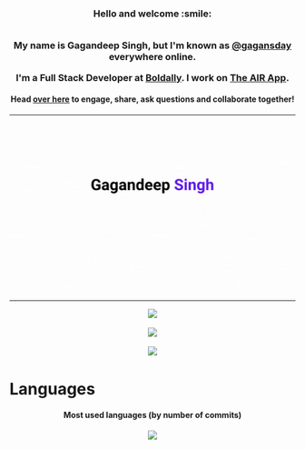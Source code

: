 [twitter]: https://twitter.com/gagansday


<!-- I created [Package Name](https://github.com/gagansday/somepackage), the open source project. -->

<!-- - [![Visitors](https://visitor-badge.glitch.me/badge?page_id=gagansday.visitor-badge)](https://github.com/gagansday) -->

<!-- <img width="0em" src="https://visitor-badge.glitch.me/badge?page_id=gagansday.visitor-badge" /> -->
<h3 align="center">
  Hello and welcome :smile:
  <br>
  <br>
  
  My name is Gagandeep Singh, but I'm known as [@gagansday][twitter] everywhere online.

  I'm a Full Stack Developer at [Boldally](https://boldally.com). I work on [The AIR App](https://theairapp.com).
</h3>

<h4 align="center">
	Head <a href="https://github.com/gagansday/gagansday/discussions/1">over here</a> to engage, share, ask questions and collaborate together!
</h4>
<hr>

![Gagandeep Singh](header.gif)

<hr>


<p align="center">
	<img width="450em" src="https://github-readme-stats.vercel.app/api?username=gagansday&show_icons=true&include_all_commits=true&count_private=true&hide_border=true&theme=dark" />
</p>

<p align="center">
	<img width="450em" src="https://github-readme-streak-stats.herokuapp.com/?user=gagansday&include_all_commits=true&hide_border=true&theme=dark"/>
</p>

<p align="center">
	<img width="450em" src="https://github-readme-stats.vercel.app/api/top-langs/?username=gagansday&layout=compact&custom_title=Most used languages&langs_count=10&include_all_commits=true&hide_progress=true&hide_border=true&theme=dark&hide=">
</p>

# Languages

<h4 align="center">Most used languages (by number of commits)</h4>
<p align="center">
	<a href="https://profile.codersrank.io/user/gagansday#Tech%20Skills">
		<img width="900em" src="https://cr-skills-chart-widget.azurewebsites.net/api/api?username=gagansday&padding=15&labels=true&legend=true&tooltip=true&max-labels=36&branding=false">
	</a>
</p>

<!--- <h4 align="center">Most used languages by Lines of Code (in the last year only)</h4>
<p align="center">
	<img width="450em" src="https://api.githubtrends.io/user/svg/gagansday/langs?time_range=one_year&loc_metric=changed&theme=dark">
</p> -->

<!-- <h4 align="center">Views of all repositories (updated daily)</h4>
<p align="center">
	<a href="https://github.com/gagansday/my_github_profile_views_counter">
		<img width="135em" src="https://github.com/gagansday/my_github_profile_views_counter/blob/master/svg/profile/badge.svg">
	</a>
</p>



# Contributions

<h4 align="center">Isometric view of contributions in the last year. Languages pie is based on recent commits</h4>
<p align="center">
	<a href="./profile-3d-contrib/profile-night-green.svg">
		<img width="900em" src="./profile-3d-contrib/profile-night-green.svg">
	</a>
</p>

# Projects

## Full-stack

<p align="center">
	<a href="https://github.com/gagansday/Trendr_App">
		<img width="450em" src="https://github-readme-stats.vercel.app/api/pin/?username=gagansday&repo=Trendr_App&hide_border=true&theme=dark">
	</a>
</p>

<p align="center">
	<a href="https://github.com/gagansday/Masters_Thesis">
		<img width="450em" src="https://github-readme-stats.vercel.app/api/pin/?username=gagansday&repo=Masters_Thesis&hide_border=true&theme=dark">
	</a>
</p>

<p align="center">
	<a href="https://github.com/gagansday/Personal_Blog">
		<img width="450em" src="https://github-readme-stats.vercel.app/api/pin/?username=gagansday&repo=Personal_Blog&hide_border=true&theme=dark">
	</a>
</p>

## Back-end

<p align="center">
	<a href="https://github.com/gagansday/a_cool_blog">
		<img width="450em" src="https://github-readme-stats.vercel.app/api/pin/?username=gagansday&repo=a_cool_blog&hide_border=true&theme=dark">
	</a>
</p>

<p align="center">
	<a href="https://github.com/A-Domain-that-Rocks/adomainthat-rocks_backend">
		<img width="450em" src="https://github-readme-stats.vercel.app/api/pin/?username=A-Domain-that-Rocks&repo=adomainthat-rocks_backend&hide_border=true&theme=dark">
	</a>
</p>

## Front-end

<p align="center">
	<a href="https://github.com/gagansday/AngularBlog">
		<img width="450em" src="https://github-readme-stats.vercel.app/api/pin/?username=gagansday&repo=AngularBlog&hide_border=true&theme=dark">
	</a>
</p>

<p align="center">
	<a href="https://github.com/gagansday/EV_Route_Planner">
		<img width="450em" src="https://github-readme-stats.vercel.app/api/pin/?username=gagansday&repo=EV_Route_Planner&hide_border=true&theme=dark">
	</a>
</p>

<p align="center">
	<a href="https://github.com/A-Domain-that-Rocks/adomainthat-rocks_frontend">
		<img width="450em" src="https://github-readme-stats.vercel.app/api/pin/?username=A-Domain-that-Rocks&repo=adomainthat-rocks_frontend&hide_border=true&theme=dark">
	</a>
</p>

<p align="center">
	<a href="https://github.com/gagansday/pig_game">
		<img width="450em" src="https://github-readme-stats.vercel.app/api/pin/?username=gagansday&repo=pig_game&hide_border=true&theme=dark">
	</a>
</p>

## Data Science

<p align="center">
	<a href="https://github.com/gagansday/Batched_Multi-armed_Bandits">
		<img width="450em" src="https://github-readme-stats.vercel.app/api/pin/?username=gagansday&repo=Batched_Multi-armed_Bandits&hide_border=true&theme=dark">
	</a>
</p>
 -->
<!-- # Technologies -->

<!-- ### CI

![GitHub Actions](https://img.shields.io/badge/github%20actions-%232671E5.svg?style=for-the-badge&logo=githubactions&logoColor=white)

### Databases

![ArangoDB](https://img.shields.io/badge/ArangoDB-DDE072?style=for-the-badge&logo=arangodb&logoColor=000)
![MariaDB](https://img.shields.io/badge/MariaDB-003545?style=for-the-badge&logo=mariadb&logoColor=white)
![MicrosoftSQLServer](https://img.shields.io/badge/Microsoft%20SQL%20Sever-CC2927?style=for-the-badge&logo=microsoft%20sql%20server&logoColor=white)
![MongoDB](https://img.shields.io/badge/MongoDB-%234ea94b.svg?style=for-the-badge&logo=mongodb&logoColor=white)
![MySQL](https://img.shields.io/badge/mysql-%2300f.svg?style=for-the-badge&logo=mysql&logoColor=white)
![Neo4J](https://img.shields.io/badge/Neo4j-008CC1?style=for-the-badge&logo=neo4j&logoColor=white)
![Postgresql](https://img.shields.io/badge/PostgreSQL-316192?style=for-the-badge&logo=postgresql&logoColor=white)
![Redis](https://img.shields.io/badge/redis-%23DD0031.svg?style=for-the-badge&logo=redis&logoColor=white)

### Frameworks, Platforms and Libraries

![Angular](https://img.shields.io/badge/angular-%23DD0031.svg?style=for-the-badge&logo=angular&logoColor=white)
![Apollo-GraphQL](https://img.shields.io/badge/-ApolloGraphQL-311C87?style=for-the-badge&logo=apollo-graphql)
![Bootstrap](https://img.shields.io/badge/bootstrap-%23563D7C.svg?style=for-the-badge&logo=bootstrap&logoColor=white)
![Cytoscape.js](https://img.shields.io/badge/Cytoscape.js-F7DF1E?style=for-the-badge&logo=cytoscapedotjs&logoColor=000)
![Express](https://img.shields.io/badge/Express-000?style=for-the-badge&logo=express&logoColor=white)
![ESLint](https://img.shields.io/badge/ESLint-4B3263?style=for-the-badge&logo=eslint&logoColor=white)
![Flask](https://img.shields.io/badge/flask-%23000.svg?style=for-the-badge&logo=flask&logoColor=white)
![GraphQL](https://img.shields.io/badge/-GraphQL-E10098?style=for-the-badge&logo=graphql&logoColor=white)
![Jinja](https://img.shields.io/badge/Jinja-B41717?style=for-the-badge&logo=jinja&logoColor=white)
![JWT](https://img.shields.io/badge/JWT-black?style=for-the-badge&logo=JSON%20web%20tokens)
![Laravel](https://img.shields.io/badge/laravel-%23FF2D20.svg?style=for-the-badge&logo=laravel&logoColor=white)
![Lumen](https://img.shields.io/badge/Lumen-E74430?style=for-the-badge&logo=lumen&logoColor=white)
![NodeJS](https://img.shields.io/badge/node.js-6DA55F?style=for-the-badge&logo=node.js&logoColor=white)
![NPM](https://img.shields.io/badge/NPM-%23000000.svg?style=for-the-badge&logo=npm&logoColor=white)
![React](https://img.shields.io/badge/react-%2320232a.svg?style=for-the-badge&logo=react&logoColor=%2361DAFB)
![RxJS](https://img.shields.io/badge/rxjs-%23B7178C.svg?style=for-the-badge&logo=reactivex&logoColor=white)
![SASS](https://img.shields.io/badge/SASS-hotpink.svg?style=for-the-badge&logo=SASS&logoColor=white)
![Vue.js](https://img.shields.io/badge/vuejs-%2335495e.svg?style=for-the-badge&logo=vuedotjs&logoColor=%234FC08D)

### Hosting/SaaS

![AWS](https://img.shields.io/badge/AWS-%23FF9900.svg?style=for-the-badge&logo=amazon-aws&logoColor=white)
![Netlify](https://img.shields.io/badge/netlify-%23000000.svg?style=for-the-badge&logo=netlify&logoColor=#00C7B7)
![Heroku](https://img.shields.io/badge/heroku-%23430098.svg?style=for-the-badge&logo=heroku&logoColor=white)

### ML/DL

![Pandas](https://img.shields.io/badge/pandas-%23150458.svg?style=for-the-badge&logo=pandas&logoColor=white)

### ORM

![SQL Alchemy](https://badgen.net/badge/SQLAlchemy/SQLALCHEMY?label=&color=black&labelColor=black&icon=https://user-images.githubusercontent.com/128223/153606192-c117618d-cabf-49c4-9204-d7f1afe24289.svg)
![Typeform](https://img.shields.io/badge/Typeform-262627?style=for-the-badge&logo=typeform&logoColor=white)

### Programming & Markdown, Styling Languages

![C](https://img.shields.io/badge/c-%2300599C.svg?style=for-the-badge&logo=c&logoColor=white)
![C#](https://img.shields.io/badge/c%23-%23239120.svg?style=for-the-badge&logo=c-sharp&logoColor=white)
![C++](https://img.shields.io/badge/c++-%2300599C.svg?style=for-the-badge&logo=c%2B%2B&logoColor=white)
![CSS3](https://img.shields.io/badge/css3-%231572B6.svg?style=for-the-badge&logo=css3&logoColor=white)
![HTML5](https://img.shields.io/badge/html5-%23E34F26.svg?style=for-the-badge&logo=html5&logoColor=white)
![Java](https://img.shields.io/badge/java-%23ED8B00.svg?style=for-the-badge&logo=java&logoColor=white)
![JavaScript](https://img.shields.io/badge/javascript-%23323330.svg?style=for-the-badge&logo=javascript&logoColor=%23F7DF1E)
![Jupyter](https://img.shields.io/badge/Jupyter-F37626?style=for-the-badge&logo=jupyter&logoColor=white)
![LaTeX](https://img.shields.io/badge/latex-%23008080.svg?style=for-the-badge&logo=latex&logoColor=white)
![Markdown](https://img.shields.io/badge/markdown-%23000000.svg?style=for-the-badge&logo=markdown&logoColor=white)
![PHP](https://img.shields.io/badge/php-%23777BB4.svg?style=for-the-badge&logo=php&logoColor=white)
![Python](https://img.shields.io/badge/python-3670A0?style=for-the-badge&logo=python&logoColor=ffdd54)
![Rust](https://img.shields.io/badge/rust-%23000000.svg?style=for-the-badge&logo=rust&logoColor=white)
![Scala](https://img.shields.io/badge/Scala-DC322F?style=for-the-badge&logo=scala&logoColor=white)
![Shell Script](https://img.shields.io/badge/shell_script-%23121011.svg?style=for-the-badge&logo=gnu-bash&logoColor=white)
![TypeScript](https://img.shields.io/badge/typescript-%23007ACC.svg?style=for-the-badge&logo=typescript&logoColor=white)

### Testing

![Chai](https://img.shields.io/badge/Chai-A30701?style=for-the-badge&logo=chai&logoColor=white)
![Jest](https://img.shields.io/badge/-jest-%23C21325?style=for-the-badge&logo=jest&logoColor=white)
![Mocha](https://img.shields.io/badge/-mocha-%238D6748?style=for-the-badge&logo=mocha&logoColor=white)
![Pytest](https://img.shields.io/badge/Pytest-0A9EDC?style=for-the-badge&logo=pytest&logoColor=white)

### Version Control

![Bitbucket](https://img.shields.io/badge/bitbucket-%230047B3.svg?style=for-the-badge&logo=bitbucket&logoColor=white)
![Git](https://img.shields.io/badge/Git-F05032?style=for-the-badge&logo=git&logoColor=white)
![GitHub](https://img.shields.io/badge/GitHub-181717?style=for-the-badge&logo=github&logoColor=white)
![GitLab](https://img.shields.io/badge/gitlab-%23181717.svg?style=for-the-badge&logo=gitlab&logoColor=white)

### Other

![Composer](https://img.shields.io/badge/Composer-885630?style=for-the-badge&logo=composer&logoColor=white)
![Confluence](https://img.shields.io/badge/confluence-%23172BF4.svg?style=for-the-badge&logo=confluence&logoColor=white)
![Docker](https://img.shields.io/badge/docker-%230db7ed.svg?style=for-the-badge&logo=docker&logoColor=white)
![Jira](https://img.shields.io/badge/jira-%230A0FFF.svg?style=for-the-badge&logo=jira&logoColor=white)
![Kubernetes](https://img.shields.io/badge/kubernetes-%23326ce5.svg?style=for-the-badge&logo=kubernetes&logoColor=white)
![Nodemon](https://img.shields.io/badge/Nodemon-76D04B?style=for-the-badge&logo=nodemon&logoColor=white)
![Notion](https://img.shields.io/badge/Notion-%23000000.svg?style=for-the-badge&logo=notion&logoColor=white)
![OpenShift](https://img.shields.io/badge/OpenShift-E00?style=for-the-badge&logo=redhatopenshift&logoColor=white)
![Postman](https://img.shields.io/badge/Postman-FF6C37?style=for-the-badge&logo=postman&logoColor=white)
![Pre-Commit](https://img.shields.io/badge/pre--commit-FAB040?style=for-the-badge&logo=precommit&logoColor=white)
![Sentry](https://img.shields.io/badge/Sentry-362D59?style=for-the-badge&logo=sentry&logoColor=white)
![Wireshark](https://img.shields.io/badge/Wireshark-1679A7?style=for-the-badge&logo=wireshark&logoColor=white)
![Yarn](https://img.shields.io/badge/Yarn-2C8EBB?style=for-the-badge&logo=yarn&logoColor=white)

# Metrics

<p align="center">
	<img width="625em" src="https://github.com/gagansday/gagansday/blob/main/github-metrics.svg" />
</p> -->


<!-- ref https://github.com/formidablae/formidablae -->
